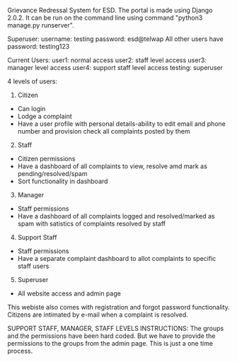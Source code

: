Grievance Redressal System for ESD.
The portal is made using Django 2.0.2.
It can be run on the command line using command "python3 manage.py runserver".

Superuser:
  username: testing
  password: esd@telwap
  All other users have password: testing123

Current Users:
  user1: normal access
  user2: staff level access
  user3: manager level access
  user4: support staff level access
  testing: superuser

4 levels of users:
1. Citizen
  - Can login
  - Lodge a complaint
  - Have a user profile with personal details-ability to edit email and phone number and provision check all complaints posted by them

2. Staff
  - Citizen permissions
  - Have a dashboard of all complaints to view, resolve amd mark as pending/resolved/spam
  - Sort functionality in dashboard

3. Manager
  - Staff permissions
  - Have a dashboard of all complaints logged and resolved/marked as spam with satistics of complaints resolved by staff

4. Support Staff
  - Staff permissions
  - Have a separate complaint dashboard to allot complaints to specific staff users

5. Superuser
  - All website access and admin page

This webiste also comes with registration and forgot password functionality.
Citizens are intimated by e-mail when a complaint is resolved.

SUPPORT STAFF, MANAGER, STAFF LEVELS INSTRUCTIONS:
  The groups and the permissions have been hard coded. But we have to provide the permissions to the groups from the admin page. This is just a one time process.
